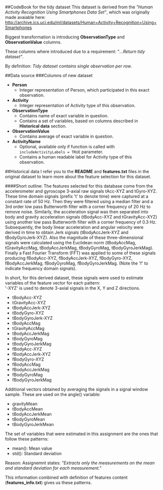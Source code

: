 ##CodeBook for the tidy dataset
This dataset is derived from the _"Human Activity Recognition Using Smartphones Data Set"_, which was originally made avaiable here: 
http://archive.ics.uci.edu/ml/datasets/Human+Activity+Recognition+Using+Smartphones 

Biggest transformation is introducing **ObservationType** and **ObservationValue** columns.

These columns where introduced due to a requirement: "_...Return tidy dataset"_.

By definition: _Tidy dataset contains single observation per row_.

##Data source
###Columns of new dataset
  
* **Person**
	* Integer representation of Person, which participated in this exact observation.
* **Activity**
	* Integer representation of Activity type of this observation.
* **ObservationType**
	* Contains name of exact variable in question.
	* Contains a set of variables, based on columns described in **Historical data** section.
* **ObservationValue**
	* Contains average of exact variable in question. 
* **ActivityName**
	* Optional, available only if function is called with `includeActivityLabels = TRUE` parameter.
	* Contains a human readable label for Activity type of this observation.

##Historical data
I refer you to the **README** and **features.txt** files in the original dataset to learn more about the feature selection for this dataset.

####Short outline:
The features selected for this database come from the accelerometer and gyroscope 3-axial raw signals tAcc-XYZ and tGyro-XYZ. These time domain signals (prefix 't' to denote time) were captured at a constant rate of 50 Hz. Then they were filtered using a median filter and a 3rd order low pass Butterworth filter with a corner frequency of 20 Hz to remove noise. Similarly, the acceleration signal was then separated into body and gravity acceleration signals (tBodyAcc-XYZ and tGravityAcc-XYZ) using another low pass Butterworth filter with a corner frequency of 0.3 Hz. 
Subsequently, the body linear acceleration and angular velocity were derived in time to obtain Jerk signals (tBodyAccJerk-XYZ and tBodyGyroJerk-XYZ). Also the magnitude of these three-dimensional signals were calculated using the Euclidean norm (tBodyAccMag, tGravityAccMag, tBodyAccJerkMag, tBodyGyroMag, tBodyGyroJerkMag). 
Finally a Fast Fourier Transform (FFT) was applied to some of these signals producing fBodyAcc-XYZ, fBodyAccJerk-XYZ, fBodyGyro-XYZ, fBodyAccJerkMag, fBodyGyroMag, fBodyGyroJerkMag. (Note the 'f' to indicate frequency domain signals). 

In short, for this derived dataset, these signals were used to estimate variables of the feature vector for each pattern:  
'-XYZ' is used to denote 3-axial signals in the X, Y and Z directions.

* tBodyAcc-XYZ
* tGravityAcc-XYZ
* tBodyAccJerk-XYZ
* tBodyGyro-XYZ
* tBodyGyroJerk-XYZ
* tBodyAccMag
* tGravityAccMag
* tBodyAccJerkMag
* tBodyGyroMag
* tBodyGyroJerkMag
* fBodyAcc-XYZ
* fBodyAccJerk-XYZ
* fBodyGyro-XYZ
* fBodyAccMag
* fBodyAccJerkMag
* fBodyGyroMag
* fBodyGyroJerkMag

Additional vectors obtained by averaging the signals in a signal window sample. These are used on the angle() variable:

* gravityMean
* tBodyAccMean
* tBodyAccJerkMean
* tBodyGyroMean
* tBodyGyroJerkMean

The set of variables that were estimated in this assignment are the ones that follow these patterns:

* mean(): Mean value
* std(): Standard deviation

Reason:
Assignemnt states: _"Extracts only the measurements on the mean and standard deviation for each measurement."_

This information combined with definition of features content (**features_info.txt**) gives us these patterns.